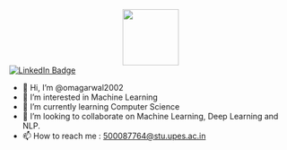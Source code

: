 <div id="header" align="center">
  <img src="https://media.giphy.com/media/M9gbBd9nbDrOTu1Mqx/giphy.gif" width="100"/>
</div>
<div id="badges">
  <a href="https://www.linkedin.com/in/om-agarwal-063404210/">
    <img src="https://img.shields.io/badge/LinkedIn-blue?style=for-the badge&logo=linkedin&logoColor=white" alt="LinkedIn Badge" align="center"/>
  </a>
</div>

- 👋 Hi, I’m @omagarwal2002
- 👀 I’m interested in Machine Learning
- 🌱 I’m currently learning Computer Science
- 💞️ I’m looking to collaborate on Machine Learning, Deep Learning and NLP.
- 📫 How to reach me : 500087764@stu.upes.ac.in

